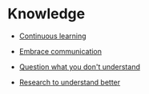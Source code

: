 # Knowledge


 - [Continuous learning](../Continuous%20learning/index.md)
    
 - [Embrace communication](../Embrace%20communication/index.md)
    
 - [Question what you don't understand](../Question%20what%20you%20don't%20understand/index.md)
    
 - [Research to understand better](../Research%20to%20understand%20better/index.md)
    
